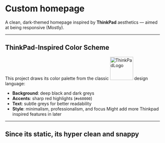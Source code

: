 # Custom homepage

A clean, dark-themed homepage inspired by **ThinkPad** aesthetics — aimed at being responsive (Mostly).

---

## ThinkPad-Inspired Color Scheme

This project draws its color palette from the classic 
<img src="https://github.com/user-attachments/assets/67ed2617-fa3c-4eb1-a452-3184ce8dee58" alt="ThinkPadLogo" width="75"/> design language:


- **Background**: deep black and dark greys
- **Accents**: sharp red highlights (`#e60000`)
- **Text**: subtle greys for better readability
- **Style**: minimalism, professionalism, and focus
Might add more Thinkpad inspired features in later

---

## Since its static, its hyper clean and snappy
